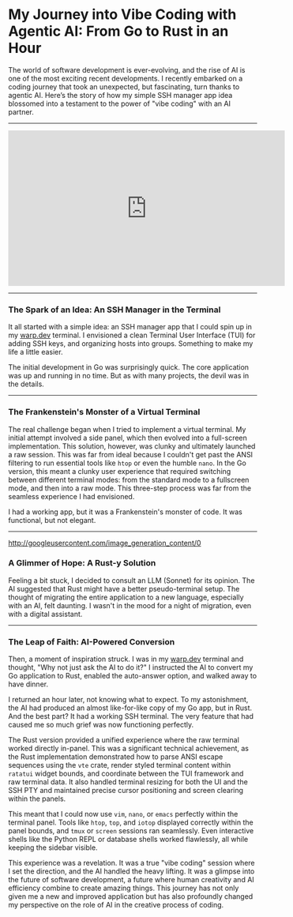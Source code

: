 # My Journey into Vibe Coding with Agentic AI: From Go to Rust in an Hour

The world of software development is ever-evolving, and the rise of AI is one of the most exciting recent developments. I recently embarked on a coding journey that took an unexpected, but fascinating, turn thanks to agentic AI. Here’s the story of how my simple SSH manager app idea blossomed into a testament to the power of "vibe coding" with an AI partner.

-----
<iframe width="560" height="315" src="https://www.youtube.com/embed/1kWCu4cJ8XM?si=ZYklKNXb6YMqgFnc" title="YouTube video player" frameborder="0" allow="accelerometer; autoplay; clipboard-write; encrypted-media; gyroscope; picture-in-picture; web-share" referrerpolicy="strict-origin-when-cross-origin" allowfullscreen></iframe>


-----
### The Spark of an Idea: An SSH Manager in the Terminal

It all started with a simple idea: an SSH manager app that I could spin up in my [warp.dev](http://warp.dev) terminal. I envisioned a clean Terminal User Interface (TUI) for adding SSH keys, and organizing hosts into groups. Something to make my life a little easier.

The initial development in Go was surprisingly quick. The core application was up and running in no time. But as with many projects, the devil was in the details.

-----

### The Frankenstein's Monster of a Virtual Terminal

The real challenge began when I tried to implement a virtual terminal. My initial attempt involved a side panel, which then evolved into a full-screen implementation. This solution, however, was clunky and ultimately launched a raw session. This was far from ideal because I couldn't get past the ANSI filtering to run essential tools like `htop` or even the humble `nano`. In the Go version, this meant a clunky user experience that required switching between different terminal modes: from the standard mode to a fullscreen mode, and then into a raw mode. This three-step process was far from the seamless experience I had envisioned.

I had a working app, but it was a Frankenstein's monster of code. It was functional, but not elegant.

-----

http://googleusercontent.com/image_generation_content/0

### A Glimmer of Hope: A Rust-y Solution

Feeling a bit stuck, I decided to consult an LLM (Sonnet) for its opinion. The AI suggested that Rust might have a better pseudo-terminal setup. The thought of migrating the entire application to a new language, especially with an AI, felt daunting. I wasn't in the mood for a night of migration, even with a digital assistant.

-----

### The Leap of Faith: AI-Powered Conversion

Then, a moment of inspiration struck. I was in my [warp.dev](http://warp.dev) terminal and thought, "Why not just ask the AI to do it?" I instructed the AI to convert my Go application to Rust, enabled the auto-answer option, and walked away to have dinner.

I returned an hour later, not knowing what to expect. To my astonishment, the AI had produced an almost like-for-like copy of my Go app, but in Rust. And the best part? It had a working SSH terminal. The very feature that had caused me so much grief was now functioning perfectly.

The Rust version provided a unified experience where the raw terminal worked directly in-panel. This was a significant technical achievement, as the Rust implementation demonstrated how to parse ANSI escape sequences using the `vte` crate, render styled terminal content within `ratatui` widget bounds, and coordinate between the TUI framework and raw terminal data. It also handled terminal resizing for both the UI and the SSH PTY and maintained precise cursor positioning and screen clearing within the panels.

This meant that I could now use `vim`, `nano`, or `emacs` perfectly within the terminal panel. Tools like `htop`, `top`, and `iotop` displayed correctly within the panel bounds, and `tmux` or `screen` sessions ran seamlessly. Even interactive shells like the Python REPL or database shells worked flawlessly, all while keeping the sidebar visible.

This experience was a revelation. It was a true "vibe coding" session where I set the direction, and the AI handled the heavy lifting. It was a glimpse into the future of software development, a future where human creativity and AI efficiency combine to create amazing things. This journey has not only given me a new and improved application but has also profoundly changed my perspective on the role of AI in the creative process of coding.